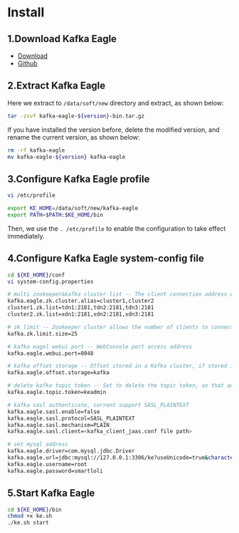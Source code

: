 # Install

## 1.Download Kafka Eagle
  * [Download](http://download.smartloli.org/)
  * [Github](https://github.com/smartloli/kafka-eagle)

## 2.Extract Kafka Eagle
Here we extract to ```/data/soft/new``` directory and extract, as shown below:
```bash
tar -zxvf kafka-eagle-${version}-bin.tar.gz
```
If you have installed the version before, delete the modified version, and rename the current version, as shown below:
```bash
rm -rf kafka-eagle
mv kafka-eagle-${version} kafka-eagle
```

## 3.Configure Kafka Eagle profile
```bash
vi /etc/profile

export KE_HOME=/data/soft/new/kafka-eagle
export PATH=$PATH:$KE_HOME/bin
```
Then, we use the ```. /etc/profile``` to enable the configuration to take effect immediately.

## 4.Configure Kafka Eagle system-config file
```bash
cd ${KE_HOME}/conf
vi system-config.properties

# multi zookeeper&kafka cluster list -- The client connection address of the Zookeeper cluster is set here
kafka.eagle.zk.cluster.alias=cluster1,cluster2
cluster1.zk.list=tdn1:2181,tdn2:2181,tdn3:2181
cluster2.zk.list=xdn1:2181,xdn2:2181,xdn3:2181

# zk limit -- Zookeeper cluster allows the number of clients to connect to
kafka.zk.limit.size=25

# kafka eagel webui port -- WebConsole port access address
kafka.eagle.webui.port=8048

# kafka offset storage -- Offset stored in a Kafka cluster, if stored in the zookeeper, you can not use this option
kafka.eagle.offset.storage=kafka

# delete kafka topic token -- Set to delete the topic token, so that administrators can have the right to delete
kafka.eagle.topic.token=keadmin

# kafka sasl authenticate, current support SASL_PLAINTEXT
kafka.eagle.sasl.enable=false
kafka.eagle.sasl.protocol=SASL_PLAINTEXT
kafka.eagle.sasl.mechanism=PLAIN
kafka.eagle.sasl.client=<kafka_client_jaas.conf file path>

# set mysql address
kafka.eagle.driver=com.mysql.jdbc.Driver
kafka.eagle.url=jdbc:mysql://127.0.0.1:3306/ke?useUnicode=true&characterEncoding=UTF-8&zeroDateTimeBehavior=convertToNull
kafka.eagle.username=root
kafka.eagle.password=smartloli

```

## 5.Start Kafka Eagle
```bash
cd ${KE_HOME}/bin
chmod +x ke.sh
./ke.sh start
```
